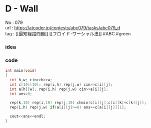 # D - Wall

No	: 079  
url	: https://atcoder.jp/contests/abc079/tasks/abc079_d  
tag	: [[最短経路問題]] [[フロイド･ワーシャル法]]  #ABC #green

### idea

### code
```cpp
int	main(void)
{
  int h,w; cin>>h>>w;
  int c[10][10]; rep(i,h) rep(j,w) cin>>c[i][j];
  int a[h][w]; rep(i,h) rep(j,w) cin>>a[i][j];
  int ans=0;

  rep(k,10) rep(i,10) rep(j,10) chmin(c[i][j],c[i][k]+c[k][j]);
  rep(i,h) rep(j,w) if(a[i][j]>=0) ans+=c[a[i][j]][1];

  cout<<ans<<endl;
} 
```